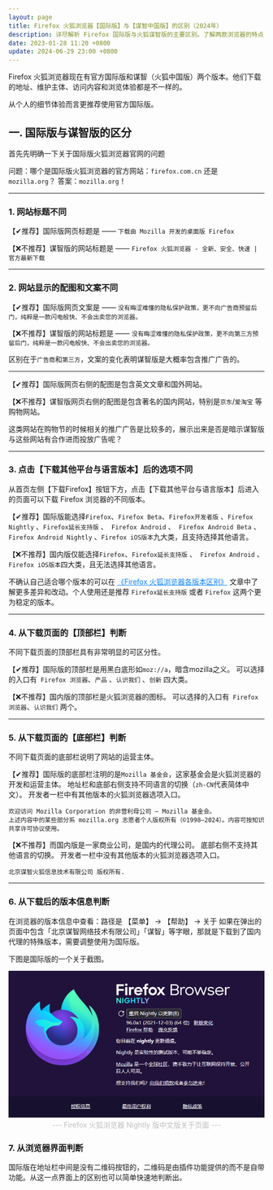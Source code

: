 ```yaml
---
layout: page
title: Firefox 火狐浏览器【国际版】与【谋智中国版】的区别（2024年）
description: 详尽解析 Firefox 国际版与火狐谋智版的主要区别。了解两款浏览器的特点，帮助您做出更明智的选择。
date: 2023-01-28 11:20 +0800
update: 2024-06-29 23:00 +0800
---
```


Firefox 火狐浏览器现在有官方国际版和谋智（火狐中国版）两个版本。他们下载的地址、维护主体、访问内容和浏览体验都是不一样的。

从个人的细节体验而言更推荐使用官方国际版。

## 一. 国际版与谋智版的区分

首先先明确一下关于国际版火狐浏览器官网的问题

问题：哪个是国际版火狐浏览器的官方网站：```firefox.com.cn``` 还是 ```mozilla.org```？
答案：```mozilla.org```！

------

### 1. 网站标题不同

【✔推荐】国际版网页标题是 —— ```下载由 Mozilla 开发的桌面版 Firefox```

【❌不推荐】谋智版的网站标题是 —— ```Firefox 火狐浏览器 - 全新、安全、快速 | 官方最新下载```

------

### 2. 网站显示的配图和文案不同

【✔推荐】国际版网页文案是 —— ```没有晦涩难懂的隐私保护政策，更不向广告商预留后门，纯粹是一款闪电般快、不会出卖您的浏览器。```

【❌不推荐】谋智版的网站标题是 —— ```没有晦涩难懂的隐私保护政策，更不向第三方预留后门，纯粹是一款闪电般快、不会出卖您的浏览器。```

区别在于```广告商```和```第三方```，文案的变化表明谋智版是大概率包含推广广告的。

------

【✔推荐】国际版网页右侧的配图是包含英文文章和国外网站。

【❌不推荐】谋智版网页右侧的配图是包含著名的国内网站，特别是```京东```/```爱淘宝``` 等购物网站。

这类网站在购物节的时候相关的推广广告是比较多的，展示出来是否是暗示谋智版与这些网站有合作进而投放广告呢？

------

### 3. 点击【下载其他平台与语言版本】后的选项不同

从首页左侧【下载Firefox】按钮下方，点击【下载其他平台与语言版本】后进入的页面可以下载 Firefox 浏览器的不同版本。

【✔推荐】国际版能选择```Firefox```、```Firefox Beta```、```Firefox开发者版``` 、```Firefox Nightly``` 、```Firefox延长支持版``` 、``` Firefox Android``` 、``` Firefox Android Beta``` 、``` Firefox Android Nightly``` 、```Firefox iOS版本```九大类，且支持选择其他语言。

【❌不推荐】国内版仅能选择```Firefox```、```Firefox延长支持版``` 、``` Firefox Android``` 、```Firefox iOS版本```四大类，且无法选择其他语言。  

不确认自己适合哪个版本的可以在 <a href="/special/firefox/version/" style="color: #0c82ff;" target="_blank"> 《Firefox 火狐浏览器各版本区别》</a> 文章中了解更多差异和改动。个人使用还是推荐 ``` Firefox延长支持版 ``` 或者 ``` Firefox ``` 这两个更为稳定的版本。

------

### 4. 从下载页面的【顶部栏】判断

不同下载页面的顶部栏具有非常明显的可区分性。

【✔推荐】国际版的顶部栏是用黑白底形如```moz://a```，暗含mozilla之义。
可以选择的入口有``` Firefox 浏览器```、``` 产品 ``` 、``` 认识我们 ``` 、``` 创新 ```  四大类。

【❌不推荐】国内版的顶部栏是火狐浏览器的图标。
可以选择的入口有``` Firefox 浏览器```、``` 认识我们 ``` 两个。

------

### 5. 从下载页面的【底部栏】判断

不同下载页面的底部栏说明了网站的运营主体。

【✔推荐】国际版的底部栏注明的是```Mozilla 基金会```，这家基金会是火狐浏览器的开发和运营主体。
地址栏和底部右侧支持不同语言的切换（```zh-CN```代表简体中文）。
开发者一栏中有其他版本的火狐浏览器选项入口。

```
欢迎访问 Mozilla Corporation 的非营利母公司 — Mozilla 基金会。
上述内容中的某些部分系 mozilla.org 志愿者个人版权所有（©1998–2024）。内容可按知识共享许可协议使用。 
```

【❌不推荐】而国内版是一家商业公司，是国内的代理公司。
底部右侧不支持其他语言的切换。
开发者一栏中没有其他版本的火狐浏览器选项入口。

```
北京谋智火狐信息技术有限公司 版权所有.
```

------

### 6. 从下载后的版本信息判断

在浏览器的版本信息中查看：路径是 【菜单】 -> 【帮助】 -> 关于 如果在弹出的页面中包含「北京谋智网络技术有限公司」「谋智」等字眼，那就是下载到了国内代理的特殊版本，需要调整使用为国际版。

下图是国际版的一个关于截图。

<img src="/img/special/firefox/firefox-nightly-about.png" style="width:auto;height:auto;max-width:100%;max-height:100%;" alt="Firefox 火狐浏览器 Nightly 版关于页面">

<center><font color="#bfbfbf"> --- Firefox 火狐浏览器 Nightly 版中文版关于页面 --- </font></center>

### 7. 从浏览器界面判断

国际版在地址栏中间是没有二维码按钮的，二维码是由插件功能提供的而不是自带功能。从这一点界面上的区别也可以简单快速地判断出。